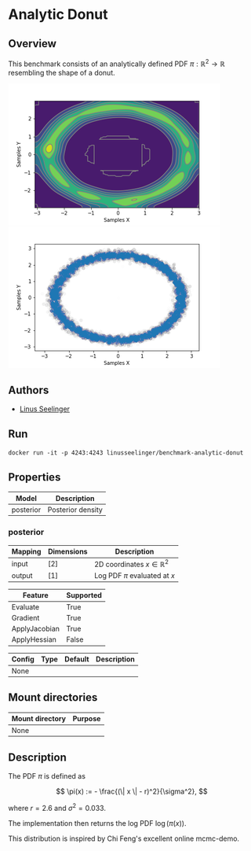 # Analytic Donut

## Overview
This benchmark consists of an analytically defined PDF $\pi : \mathbb{R}^2 \rightarrow \mathbb{R}$ resembling the shape of a donut.

![Contour](https://raw.githubusercontent.com/UM-Bridge/benchmarks/main/benchmarks/analytic-donut/contour.png "Contour plot")
![Samples](https://raw.githubusercontent.com/UM-Bridge/benchmarks/main/benchmarks/analytic-donut/samples.png "Sample scatterplot")

## Authors
- [Linus Seelinger](mailto:linus.seelinger@iwr.uni-heidelberg.de)

## Run
```
docker run -it -p 4243:4243 linusseelinger/benchmark-analytic-donut
```

## Properties

Model | Description
---|---
posterior | Posterior density

### posterior
Mapping | Dimensions | Description
---|---|---
input | [2] | 2D coordinates $x \in \mathbb{R}^2$
output | [1] | Log PDF $\pi$ evaluated at $x$

Feature | Supported
---|---
Evaluate | True
Gradient | True
ApplyJacobian | True
ApplyHessian | False

Config | Type | Default | Description
---|---|---|---
None | | |

## Mount directories
Mount directory | Purpose
---|---
None |

## Description

The PDF $\pi$ is defined as

$$ \pi(x) := - \frac{(\| x \| - r)^2}{\sigma^2}, $$

where $r = 2.6$ and $\sigma^2 = 0.033$.

The implementation then returns the log PDF $\log(\pi(x))$.

This distribution is inspired by Chi Feng's excellent online mcmc-demo.